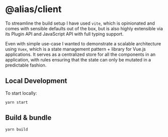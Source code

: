 # @alias/client

To streamline the build setup I have used `vite`, which is opinionated and comes with sensible defaults out of the box, but is also highly extensible via its Plugin API and JavaScript API with full typing support.

Even with simple use-case I wanted to demonstrate a scalable architecture using `Vuex`, which is a state management pattern + library for Vue.js applications. It serves as a centralized store for all the components in an application, with rules ensuring that the state can only be mutated in a predictable fashion.

## Local Development

To start locally:

```
yarn start
```

## Build & bundle

```
yarn build
```
